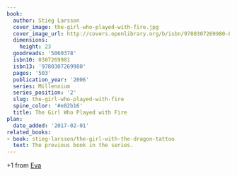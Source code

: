 ```yaml
---
book:
  author: Stieg Larsson
  cover_image: the-girl-who-played-with-fire.jpg
  cover_image_url: http://covers.openlibrary.org/b/isbn/9780307269980-L.jpg
  dimensions:
    height: 23
  goodreads: '5060378'
  isbn10: 0307269981
  isbn13: '9780307269980'
  pages: '503'
  publication_year: '2006'
  series: Millennium
  series_position: '2'
  slug: the-girl-who-played-with-fire
  spine_color: '#e82b16'
  title: The Girl Who Played with Fire
plan:
  date_added: '2017-02-01'
related_books:
- book: stieg-larsson/the-girl-with-the-dragon-tattoo
  text: The previous book in the series.
---
```


+1 from [Eva](https://literatur.social/@Columbia/104231525124552719)
